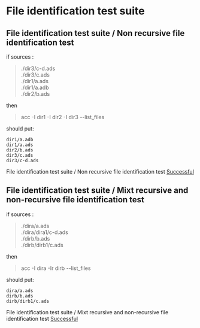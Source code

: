 
# File identification test suite



##  File identification test suite / Non recursive file identification test


  if sources :  
  > ./dir3/c-d.ads    
  > ./dir3/c.ads    
  > ./dir1/a.ads    
  > ./dir1/a.adb    
  > ./dir2/b.ads    

  then  

  > acc -I dir1 -I dir2 -I dir3 --list_files  

  should put:  
```  
dir1/a.adb
dir1/a.ads
dir2/b.ads
dir3/c.ads
dir3/c-d.ads
```  


File identification test suite / Non recursive file identification test [Successful](tests_status.md#successful)

##  File identification test suite / Mixt recursive and non-recursive file identification test


  if sources :  
  > ./dira/a.ads    
  > ./dira/dira1/c-d.ads    
  > ./dirb/b.ads    
  > ./dirb/dirb1/c.ads    

  then  

  > acc -I dira -Ir dirb --list_files  

  should put:  
```  
dira/a.ads
dirb/b.ads
dirb/dirb1/c.ads
```  


File identification test suite / Mixt recursive and non-recursive file identification test [Successful](tests_status.md#successful)
